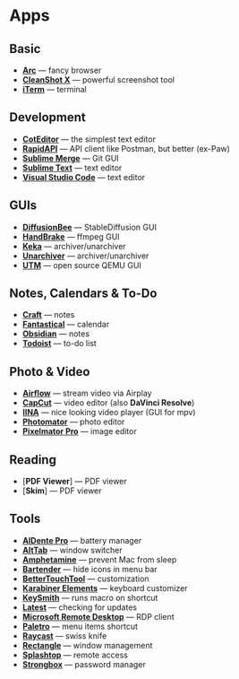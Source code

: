# Apps


## Basic

* [**Arc**](https://arc.net/) — fancy browser
* [**CleanShot X**](https://cleanshot.com/) — powerful screenshot tool
* [**iTerm**](https://iterm2.com/) — terminal


## Development

* [**CotEditor**](https://coteditor.com/) — the simplest text editor
* [**RapidAPI**](https://rapidapi.com/) — API client like Postman, but better (ex-Paw)
* [**Sublime Merge**](https://www.sublimemerge.com/) — Git GUI
* [**Sublime Text**](https://www.sublimetext.com/) — text editor
* [**Visual Studio Code**](https://code.visualstudio.com/) — text editor


## GUIs

* [**DiffusionBee**](https://diffusionbee.com/) — StableDiffusion GUI
* [**HandBrake**](https://handbrake.fr/) — ffmpeg GUI
* [**Keka**](https://keka.io/) — archiver/unarchiver
* [**Unarchiver**](https://theunarchiver.com/) — archiver/unarchiver
* [**UTM**](https://mac.getutm.app/) — open source QEMU GUI


## Notes, Calendars & To-Do

* [**Craft**](https://www.craft.do/) — notes
* [**Fantastical**](https://flexibits.com/fantastical) — calendar
* [**Obsidian**](https://obsidian.md/) — notes
* [**Todoist**](https://todoist.com/) — to-do list


## Photo & Video

* [**Airflow**](https://airflowapp.com/) — stream video via Airplay
* [**CapCut**](https://capcut.com/) — video editor (also **DaVinci Resolve**)
* [**IINA**](https://iina.io/) — nice looking video player (GUI for mpv)
* [**Photomator**](https://www.pixelmator.com/photomator/) — photo editor
* [**Pixelmator Pro**](https://www.pixelmator.com/) — image editor


## Reading

* [**PDF Viewer**] — PDF viewer
* [**Skim**] — PDF viewer


## Tools

* [**AlDente Pro**](https://aldente.app/) — battery manager
* [**AltTab**](https://alt-tab-macos.netlify.app/) — window switcher
* [**Amphetamine**](https://apps.apple.com/us/app/amphetamine/id937984704) — prevent Mac from sleep
* [**Bartender**](https://www.macbartender.com/) — hide icons in menu bar
* [**BetterTouchTool**](https://folivora.ai/) — customization
* [**Karabiner Elements**](https://karabiner-elements.pqrs.org/) — keyboard customizer
* [**KeySmith**](keysmith.app) — runs macro on shortcut
* [**Latest**](https://max.codes/latest/) — checking for updates
* [**Microsoft Remote Desktop**](https://apps.apple.com/us/app/microsoft-remote-desktop/id1295203466) — RDP client
* [**Paletro**](https://paletro.app/) — menu items shortcut
* [**Raycast**](https://raycast.com/) — swiss knife
* [**Rectangle**](https://rectangleapp.com/) — window management
* [**Splashtop**](https://www.splashtop.com/) — remote access
* [**Strongbox**](https://strongboxsafe.com/) — password manager

